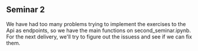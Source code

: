 ## Seminar 2
We have had too many problems trying to implement the exercises to the Api as endpoints, so we have the main functions on second_seminar.ipynb.
For the next delivery, we'll try to figure out the issuess and see if we can fix them. 
